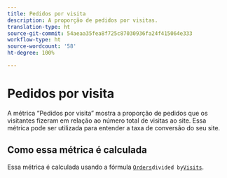 ```yaml
---
title: Pedidos por visita
description: A proporção de pedidos por visitas.
translation-type: ht
source-git-commit: 54aeaa35fea8f725c87030936fa24f415064e333
workflow-type: ht
source-wordcount: '58'
ht-degree: 100%

---
```



# Pedidos por visita

A métrica “Pedidos por visita” mostra a proporção de pedidos que os visitantes fizeram em relação ao número total de visitas ao site. Essa métrica pode ser utilizada para entender a taxa de conversão do seu site.

## Como essa métrica é calculada

Essa métrica é calculada usando a fórmula [`Orders`](orders.md)` divided by `[`Visits`](visits.md).

